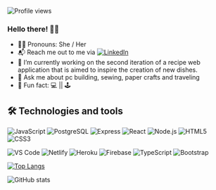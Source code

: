 ![Profile views](https://gpvc.arturio.dev/CoreenCooper) 
### Hello there! 👋🏽

- 👧🏽 Pronouns: She / Her
- 📬 Reach me out to me via [![LinkedIn](https://img.shields.io/badge/-0077B5?style=flat-square&logo=linkedin&logoColor=ffffff)](https://www.linkedin.com/in/coreenmcooper/)
- 🥦 I’m currently working on the second iteration of a recipe web application that is aimed to inspire the creation of new dishes. 
- 💬 Ask me about pc building, sewing, paper crafts and traveling 
- 🤪 Fun fact: 💻 || 🕹️

## 🛠  Technologies and tools

![JavaScript](https://img.shields.io/badge/-JavaScript-%23F7DF1C?style=flat-square&logo=javascript&logoColor=000000&labelColor=%23F7DF1C&color=%23FFCE5A)
![PostgreSQL](https://img.shields.io/badge/-PostgreSQL-336791?style=flat-square&logo=postgresql)
![Express](https://img.shields.io/badge/Express-282C34?logo=express&logoColor=ffffff)
![React](https://img.shields.io/badge/-React-%23282C34?style=flat-square&logo=react)
![Node.js](https://img.shields.io/badge/Node.js-339933?logo=node.js&logoColor=ffffff)
![HTML5](https://img.shields.io/badge/-HTML5-%23E44D27?style=flat-square&logo=html5&logoColor=ffffff)
![CSS3](https://img.shields.io/badge/-CSS3-%231572B6?style=flat-square&logo=css3)

![VS Code](https://img.shields.io/badge/-VSCode-%23007ACC?style=flat-square&logo=visual-studio-code)
![Netlify](https://img.shields.io/badge/-Netlify-%2300C7B7?style=flat-square&logo=netlify&logoColor=ffffff)
![Heroku](https://img.shields.io/badge/-Heroku-430098?style=flat-square&logo=heroku)
![Firebase](https://img.shields.io/badge/Firebase-282C34?logo=firebase&logoColor=FFCA28)
![TypeScript](https://img.shields.io/badge/-TypeScript-007ACC?style=flat-square&logo=typescript)
![Bootstrap](https://img.shields.io/badge/-Bootstrap-563D7C?style=flat-square&logo=bootstrap)

[![Top Langs](https://github-readme-stats.vercel.app/api/top-langs/?username=CoreenCooper&show_icons=true&layout=compact&theme=dracula)](https://github.com/anuraghazra/github-readme-stats)

![GitHub stats](https://github-readme-stats.vercel.app/api?username=CoreenCooper&show_icons=true&theme=dracula)  

 
